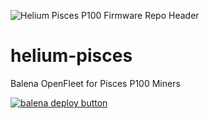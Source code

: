 ![Helium Pisces P100 Firmware Repo Header](https://cdn.shopify.com/s/files/1/0071/2281/3001/files/Nebra-Firmware-Github-Header-Pisces_2x_5d65c39f-a1c9-4fb0-9a5b-52e087799e72.png?v=1672853347)

# helium-pisces
Balena OpenFleet for Pisces P100 Miners

[![balena deploy button](https://www.balena.io/deploy.svg)](https://dashboard.balena-cloud.com/deploy?repoUrl=https://github.com/NebraLtd/helium-pisces)
